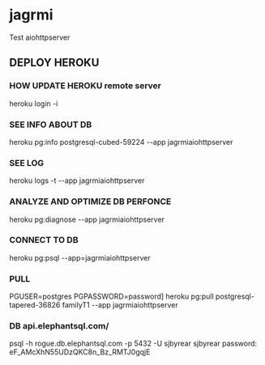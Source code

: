# jagrmi

Test aiohttpserver

## DEPLOY HEROKU

### HOW UPDATE HEROKU remote server

heroku login -i

### SEE INFO ABOUT DB

heroku pg:info postgresql-cubed-59224 --app jagrmiaiohttpserver

### SEE LOG

heroku logs -t --app jagrmiaiohttpserver

### ANALYZE AND OPTIMIZE DB PERFONCE

heroku pg:diagnose --app jagrmiaiohttpserver

### CONNECT TO DB

heroku pg:psql --app=jagrmiaiohttpserver

### PULL

PGUSER=postgres PGPASSWORD=password]
heroku pg:pull postgresql-tapered-36826 familyT1
--app jagrmiaiohttpserver

### DB api.elephantsql.com/

psql -h rogue.db.elephantsql.com -p 5432 -U sjbyrear sjbyrear
password: eF_AMcXhN55UDzQKC8n_Bz_RMTJ0gqjE
